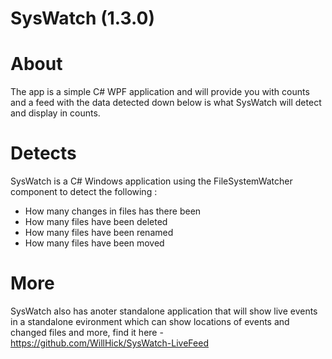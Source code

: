 # SysWatch (1.3.0)

# About
The app is a simple C# WPF application and will provide you with counts and a feed with the data detected down below is what SysWatch will detect and display in counts.

# Detects
SysWatch is a C# Windows application using the FileSystemWatcher component to detect the following :

  - How many changes in files has there been
  - How many files have been deleted
  - How many files have been renamed
  - How many files have been moved

# More
SysWatch also has anoter standalone application that will show live events in a standalone evironment which can show locations of events and changed files and more, find it here - https://github.com/WillHick/SysWatch-LiveFeed
